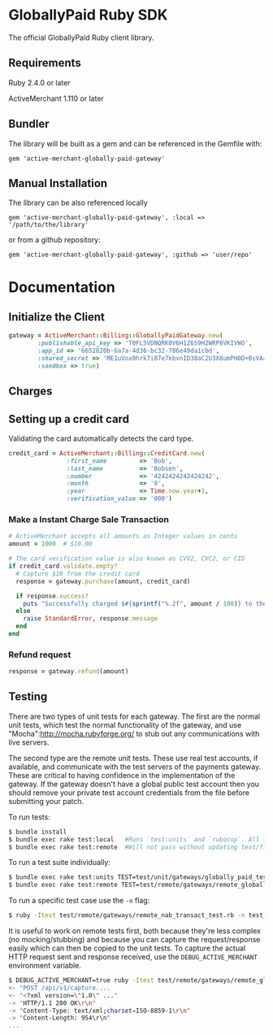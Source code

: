# GloballyPaid Ruby SDK

The official GloballyPaid Ruby client library.

## Requirements

Ruby 2.4.0 or later

ActiveMerchant 1.110 or later

## Bundler

The library will be built as a gem and can be referenced in the Gemfile with:

```
gem 'active-merchant-globally-paid-gateway'
```

## Manual Installation

The library can be also referenced locally

```
gem 'active-merchant-globally-paid-gateway', :local => '/path/to/the/library'
```

or from a github repository:

```
gem 'active-merchant-globally-paid-gateway', :github => 'user/repo'
```

# Documentation

## Initialize the Client

```ruby
gateway = ActiveMerchant::Billing::GloballyPaidGateway.new(
        :publishable_api_key => 'T0FL5VDNQRK0V6H1Z6S9H2WRP8VKIVWO', 
        :app_id => '6652820b-6a7a-4d36-bc32-786e49da1cbd', 
        :shared_secret => 'ME1uVox0hrk7i87e7kbvnID38aC2U3X8umPH0D+BsVA=', 
        :sandbox => true)
```

## Charges

## Setting up a credit card 

Validating the card automatically detects the card type.

```ruby
credit_card = ActiveMerchant::Billing::CreditCard.new(
                :first_name         => 'Bob',
                :last_name          => 'Bobsen',
                :number             => '4242424242424242',
                :month              => '8',
                :year               => Time.now.year+1,
                :verification_value => '000')
```

### Make a Instant Charge Sale Transaction

```ruby
# ActiveMerchant accepts all amounts as Integer values in cents
amount = 1000  # $10.00

# The card verification value is also known as CVV2, CVC2, or CID
if credit_card.validate.empty?
  # Capture $10 from the credit card
  response = gateway.purchase(amount, credit_card)

  if response.success?
    puts "Successfully charged $#{sprintf("%.2f", amount / 100)} to the credit card #{credit_card.display_number}"
  else
    raise StandardError, response.message
  end
end
```

### Refund request

```ruby
response = gateway.refund(amount)
```

## Testing

There are two types of unit tests for each gateway.  The first are the normal unit tests, which test the normal functionality of the gateway, and use "Mocha":http://mocha.rubyforge.org/ to stub out any communications with live servers.

The second type are the remote unit tests.  These use real test accounts, if available, and communicate with the test servers of the payments gateway.  These are critical to having confidence in the implementation of the gateway.  If the gateway doesn't have a global public test account then you should remove your private test account credentials from the file before submitting your patch.

To run tests:

```bash
$ bundle install
$ bundle exec rake test:local   #Runs `test:units` and `rubocop`. All these tests should pass.
$ bundle exec rake test:remote  #Will not pass without updating test/fixtures.yml with credentials
```

To run a test suite individually:

```bash
$ bundle exec rake test:units TEST=test/unit/gateways/globally_paid_test.rb
$ bundle exec rake test:remote TEST=test/remote/gateways/remote_globally_paid_test.rb
```

To run a specific test case use the `-n` flag:

```bash
$ ruby -Itest test/remote/gateways/remote_nab_transact_test.rb -n test_successful_purchase
```

It is useful to work on remote tests first, both because they're less complex (no mocking/stubbing) and because you can capture the request/response easily which can then be copied to the unit tests. To capture the actual HTTP request sent and response received, use the `DEBUG_ACTIVE_MERCHANT` environment variable.

```bash
$ DEBUG_ACTIVE_MERCHANT=true ruby -Itest test/remote/gateways/remote_globally_paid_test.rb -n test_successful_purchase
<- "POST /api/v1/capture....
<- "<?xml version=\"1.0\" ..."
-> "HTTP/1.1 200 OK\r\n"
-> "Content-Type: text/xml;charset=ISO-8859-1\r\n"
-> "Content-Length: 954\r\n"
...
```

